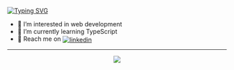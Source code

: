 [![Typing SVG](https://readme-typing-svg.herokuapp.com?font=Fira+Code&size=36&pause=1000&color=2ABFF7&width=435&lines=Hi%2C+I'm+Maires;I'm+studying+here;Learning+new+stuffs)](https://git.io/typing-svg)



- 👀 I’m interested in web development
- 🌱 I’m currently learning TypeScript
- 🔗 Reach me on <a href="https://www.linkedin.com/in/maires-r-de-souza-104608272/" target="_blank">
  <img align="center" src="https://img.shields.io/badge/-mairess-05122A?style=flat&logo=linkedin" alt="linkedin"/>
</a>

---
<p align='center'>
<a href="https://github.com/anuraghazra/github-readme-stats"><img align="center" src="https://github-readme-stats.vercel.app/api/top-langs/?username=mairess&layout=compact&theme=react&hide_border=false" /></a>
 </p>
<br /> 

<!---
mairess/mairess is a ✨ special ✨ repository because its `README.md` (this file) appears on your GitHub profile.
You can click the Preview link to take a look at your changes.
--->
